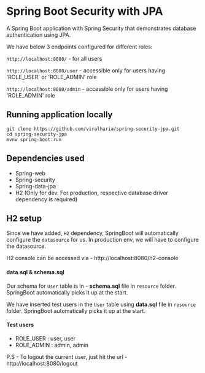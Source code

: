 # Spring Boot Security with JPA

A Spring Boot application with Spring Security that demonstrates database authentication using JPA.

We have below 3 endpoints configured for different roles:

`http://localhost:8080/` - for all users

`http://localhost:8080/user` - accessible only for users having 'ROLE_USER' or 'ROLE_ADMIN' role

`http://localhost:8080/admin` - accessible only for users having 'ROLE_ADMIN' role

## Running application locally
```
git clone https://github.com/viralharia/spring-security-jpa.git
cd spring-security-jpa
mvnw spring-boot:run
```

## Dependencies used
* Spring-web
* Spring-security
* Spring-data-jpa
* H2 (Only for dev. For production, respective database driver dependency is required)

## H2 setup
Since we have added, `H2` dependency, SpringBoot will automatically configure the `datasource` for us.
In production env, we will have to configure the datasource.

H2 console can be accessed via - http://localhost:8080/h2-console

#### data.sql & schema.sql
Our schema for `User` table is in - __schema.sql__ file in `resource` folder.
SpringBoot automatically picks it up at the start.

We have inserted test users in the `User` table using __data.sql__ file in `resource` folder.
SpringBoot automatically picks it up at the start.

#### Test users
* ROLE_USER : user, user
* ROLE_ADMIN : admin, admin

P.S - To logout the current user, just hit the url - http://localhost:8080/logout
